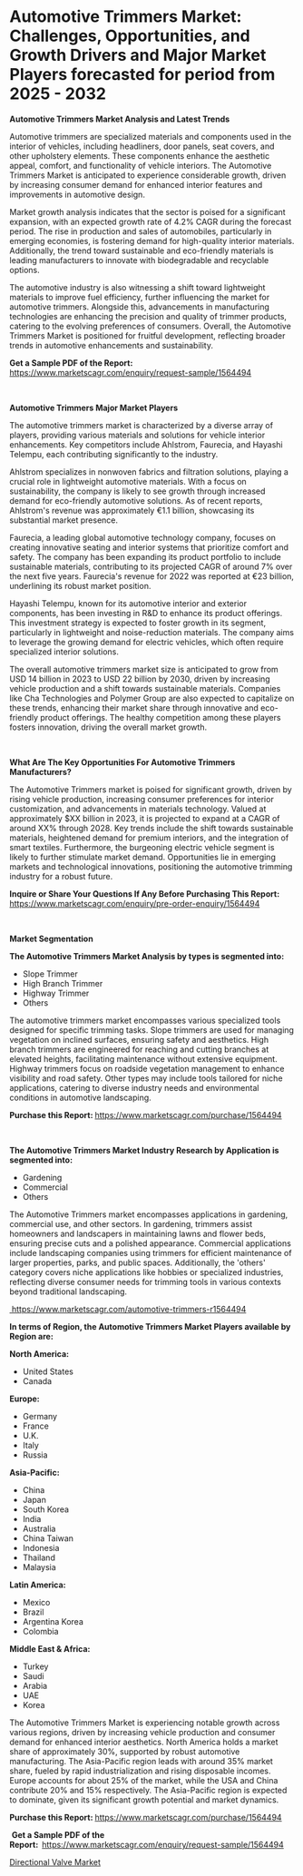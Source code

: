 <p><h1>Automotive Trimmers Market: Challenges, Opportunities, and Growth Drivers and Major Market Players forecasted for period from 2025 - 2032</h1></p><p><strong>Automotive Trimmers Market Analysis and Latest Trends</strong></p>
<p><p>Automotive trimmers are specialized materials and components used in the interior of vehicles, including headliners, door panels, seat covers, and other upholstery elements. These components enhance the aesthetic appeal, comfort, and functionality of vehicle interiors. The Automotive Trimmers Market is anticipated to experience considerable growth, driven by increasing consumer demand for enhanced interior features and improvements in automotive design.</p><p>Market growth analysis indicates that the sector is poised for a significant expansion, with an expected growth rate of 4.2% CAGR during the forecast period. The rise in production and sales of automobiles, particularly in emerging economies, is fostering demand for high-quality interior materials. Additionally, the trend toward sustainable and eco-friendly materials is leading manufacturers to innovate with biodegradable and recyclable options.</p><p>The automotive industry is also witnessing a shift toward lightweight materials to improve fuel efficiency, further influencing the market for automotive trimmers. Alongside this, advancements in manufacturing technologies are enhancing the precision and quality of trimmer products, catering to the evolving preferences of consumers. Overall, the Automotive Trimmers Market is positioned for fruitful development, reflecting broader trends in automotive enhancements and sustainability.</p></p>
<p><strong>Get a Sample PDF of the Report:&nbsp;</strong> <a href="https://www.marketscagr.com/enquiry/request-sample/1564494?utm_campaign=2471&utm_medium=2&utm_source=Github&utm_content=ia&utm_term=08042025&utm_id=automotive-trimmers">https://www.marketscagr.com/enquiry/request-sample/1564494</a></p>
<p>&nbsp;</p>
<p><strong>Automotive Trimmers Major Market Players</strong></p>
<p><p>The automotive trimmers market is characterized by a diverse array of players, providing various materials and solutions for vehicle interior enhancements. Key competitors include Ahlstrom, Faurecia, and Hayashi Telempu, each contributing significantly to the industry.</p><p>Ahlstrom specializes in nonwoven fabrics and filtration solutions, playing a crucial role in lightweight automotive materials. With a focus on sustainability, the company is likely to see growth through increased demand for eco-friendly automotive solutions. As of recent reports, Ahlstrom's revenue was approximately €1.1 billion, showcasing its substantial market presence.</p><p>Faurecia, a leading global automotive technology company, focuses on creating innovative seating and interior systems that prioritize comfort and safety. The company has been expanding its product portfolio to include sustainable materials, contributing to its projected CAGR of around 7% over the next five years. Faurecia's revenue for 2022 was reported at €23 billion, underlining its robust market position.</p><p>Hayashi Telempu, known for its automotive interior and exterior components, has been investing in R&D to enhance its product offerings. This investment strategy is expected to foster growth in its segment, particularly in lightweight and noise-reduction materials. The company aims to leverage the growing demand for electric vehicles, which often require specialized interior solutions.</p><p>The overall automotive trimmers market size is anticipated to grow from USD 14 billion in 2023 to USD 22 billion by 2030, driven by increasing vehicle production and a shift towards sustainable materials. Companies like Cha Technologies and Polymer Group are also expected to capitalize on these trends, enhancing their market share through innovative and eco-friendly product offerings. The healthy competition among these players fosters innovation, driving the overall market growth.</p></p>
<p>&nbsp;</p>
<p><strong>What Are The Key Opportunities For Automotive Trimmers Manufacturers?</strong></p>
<p><p>The Automotive Trimmers market is poised for significant growth, driven by rising vehicle production, increasing consumer preferences for interior customization, and advancements in materials technology. Valued at approximately $XX billion in 2023, it is projected to expand at a CAGR of around XX% through 2028. Key trends include the shift towards sustainable materials, heightened demand for premium interiors, and the integration of smart textiles. Furthermore, the burgeoning electric vehicle segment is likely to further stimulate market demand. Opportunities lie in emerging markets and technological innovations, positioning the automotive trimming industry for a robust future.</p></p>
<p><strong>Inquire or Share Your Questions If Any Before Purchasing This Report:</strong> <a href="https://www.marketscagr.com/enquiry/pre-order-enquiry/1564494?utm_campaign=2471&utm_medium=2&utm_source=Github&utm_content=ia&utm_term=08042025&utm_id=automotive-trimmers">https://www.marketscagr.com/enquiry/pre-order-enquiry/1564494</a></p>
<p>&nbsp;</p>
<p><strong>Market Segmentation</strong></p>
<p><strong>The Automotive Trimmers Market Analysis by types is segmented into:</strong></p>
<p><ul><li>Slope Trimmer</li><li>High Branch Trimmer</li><li>Highway Trimmer</li><li>Others</li></ul></p>
<p><p>The automotive trimmers market encompasses various specialized tools designed for specific trimming tasks. Slope trimmers are used for managing vegetation on inclined surfaces, ensuring safety and aesthetics. High branch trimmers are engineered for reaching and cutting branches at elevated heights, facilitating maintenance without extensive equipment. Highway trimmers focus on roadside vegetation management to enhance visibility and road safety. Other types may include tools tailored for niche applications, catering to diverse industry needs and environmental conditions in automotive landscaping.</p></p>
<p><strong>Purchase this Report:&nbsp;</strong><a href="https://www.marketscagr.com/purchase/1564494?utm_campaign=2471&utm_medium=2&utm_source=Github&utm_content=ia&utm_term=08042025&utm_id=automotive-trimmers">https://www.marketscagr.com/purchase/1564494</a></p>
<p>&nbsp;</p>
<p><strong>The Automotive Trimmers Market Industry Research by Application is segmented into:</strong></p>
<p><ul><li>Gardening</li><li>Commercial</li><li>Others</li></ul></p>
<p><p>The Automotive Trimmers market encompasses applications in gardening, commercial use, and other sectors. In gardening, trimmers assist homeowners and landscapers in maintaining lawns and flower beds, ensuring precise cuts and a polished appearance. Commercial applications include landscaping companies using trimmers for efficient maintenance of larger properties, parks, and public spaces. Additionally, the 'others' category covers niche applications like hobbies or specialized industries, reflecting diverse consumer needs for trimming tools in various contexts beyond traditional landscaping.</p></p>
<p><a href="https://www.marketscagr.com/automotive-trimmers-r1564494?utm_campaign=2471&utm_medium=2&utm_source=Github&utm_content=ia&utm_term=08042025&utm_id=automotive-trimmers">&nbsp;https://www.marketscagr.com/automotive-trimmers-r1564494</a></p>
<p><strong>In terms of Region, the Automotive Trimmers Market Players available by Region are:</strong></p>
<p>
    <p> <strong> North America: </strong>
        <ul>
            <li>United States</li>
            <li>Canada</li>
        </ul>
        </p> 
    <p> <strong> Europe: </strong>
        <ul>
            <li>Germany</li>
            <li>France</li>
            <li>U.K.</li>
            <li>Italy</li>
            <li>Russia</li>
        </ul>
        </p> 
    <p> <strong> Asia-Pacific: </strong>
        <ul>
            <li>China</li>
            <li>Japan</li>
            <li>South Korea</li>
            <li>India</li>
            <li>Australia</li>
            <li>China Taiwan</li>
            <li>Indonesia</li>
            <li>Thailand</li>
            <li>Malaysia</li>
        </ul>
        </p> 
    <p> <strong> Latin America: </strong>
        <ul>
            <li>Mexico</li>
            <li>Brazil</li>
            <li>Argentina Korea</li>
            <li>Colombia</li>
        </ul>
        </p> 
    <p> <strong> Middle East & Africa: </strong>
        <ul>
            <li>Turkey</li>
            <li>Saudi</li>
            <li>Arabia</li>
            <li>UAE</li>
            <li>Korea</li>
        </ul>
    </p>
    </p>
<p><p>The Automotive Trimmers Market is experiencing notable growth across various regions, driven by increasing vehicle production and consumer demand for enhanced interior aesthetics. North America holds a market share of approximately 30%, supported by robust automotive manufacturing. The Asia-Pacific region leads with around 35% market share, fueled by rapid industrialization and rising disposable incomes. Europe accounts for about 25% of the market, while the USA and China contribute 20% and 15% respectively. The Asia-Pacific region is expected to dominate, given its significant growth potential and market dynamics.</p></p>
<p><strong>Purchase this Report: </strong><a href="https://www.marketscagr.com/purchase/1564494?utm_campaign=2471&utm_medium=2&utm_source=Github&utm_content=ia&utm_term=08042025&utm_id=automotive-trimmers">https://www.marketscagr.com/purchase/1564494</a></p>
<p>&nbsp;<strong>Get a Sample PDF of the Report:&nbsp;&nbsp;</strong><a href="https://www.marketscagr.com/enquiry/request-sample/1564494?utm_campaign=2471&utm_medium=2&utm_source=Github&utm_content=ia&utm_term=08042025&utm_id=automotive-trimmers">https://www.marketscagr.com/enquiry/request-sample/1564494</a></p>
<p><strong></strong></p>
<p><p><a href="https://github.com/suleimannichelle7/Market-Research-Report-List-1/blob/main/directional-valve-market.md?utm_campaign=2471&utm_medium=2&utm_source=Github&utm_content=ia&utm_term=08042025&utm_id=automotive-trimmers">Directional Valve Market</a></p></p>